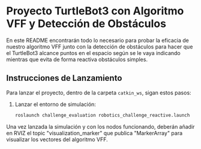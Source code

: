 # Proyecto TurtleBot3 con Algoritmo VFF y Detección de Obstáculos

En este README encontrarán todo lo necesario para probar la eficacia de nuestro algoritmo VFF junto con la detección de obstáculos para hacer que el TurtleBot3 alcance puntos en el espacio según se le vaya indicando mientras que evita de forma reactiva obstáculos simples.

## Instrucciones de Lanzamiento

Para lanzar el proyecto, dentro de la carpeta `catkin_ws`, sigan estos pasos:

1. Lanzar el entorno de simulación:
    ```bash
    roslaunch challenge_evaluation robotics_challenge_reactive.launch
    ```


Una vez lanzada la simulación y con los nodos funcionando, deberán añadir en RVIZ el topic "visualization_marker" que publica "MarkerArray" para visualizar los vectores del algoritmo VFF.
